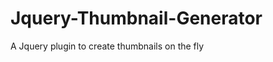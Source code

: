Jquery-Thumbnail-Generator
==========================

A Jquery plugin to create thumbnails on the fly